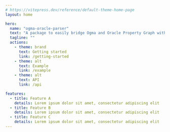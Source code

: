 ```yaml
---
# https://vitepress.dev/reference/default-theme-home-page
layout: home

hero:
  name: "ogma-oracle-parser"
  text: "A package to easily bridge Ogma and Oracle Property Graph with SQL/PGQ"
  tagline: ""
  actions:
    - theme: brand
      text: Getting started
      link: /getting-started
    - theme: alt
      text: Example
      link: /example
    - theme: alt
      text: API
      link: /api

features:
  - title: Feature A
    details: Lorem ipsum dolor sit amet, consectetur adipiscing elit
  - title: Feature B
    details: Lorem ipsum dolor sit amet, consectetur adipiscing elit
  - title: Feature C
    details: Lorem ipsum dolor sit amet, consectetur adipiscing elit
---
```

